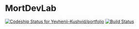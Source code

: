 # MortDevLab

[![Codeship Status for Yevhenii-Kushvid/portfolio](https://app.codeship.com/projects/8f6f93a0-190e-0137-6692-26ab9fb1aabc/status?branch=master)](https://app.codeship.com/projects/328421)
[![Build Status](https://travis-ci.org/Yevhenii-Kushvid/portfolio.svg?branch=master)](https://travis-ci.org/Yevhenii-Kushvid/portfolio)
